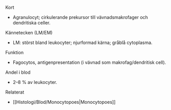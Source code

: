 Kort
- Agranulocyt; cirkulerande prekursor till vävnadsmakrofager och dendritiska celler.

Kännetecken (LM/EM)
- LM: störst bland leukocyter; njurformad kärna; gråblå cytoplasma.

Funktion
- Fagocytos, antigenpresentation (i vävnad som makrofag/dendritisk cell).

Andel i blod
- 2–8 % av leukocyter.

Relaterat
- [[Histologi/Blod/Monocytopoes|Monocytopoes]]
